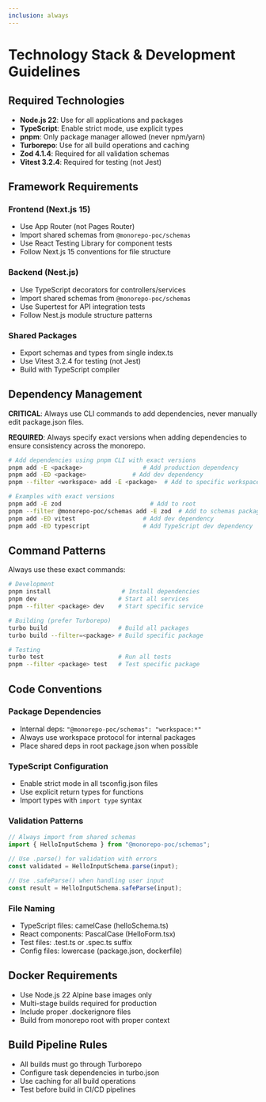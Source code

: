 ```yaml
---
inclusion: always
---
```


# Technology Stack & Development Guidelines

## Required Technologies

- **Node.js 22**: Use for all applications and packages
- **TypeScript**: Enable strict mode, use explicit types
- **pnpm**: Only package manager allowed (never npm/yarn)
- **Turborepo**: Use for all build operations and caching
- **Zod 4.1.4**: Required for all validation schemas
- **Vitest 3.2.4**: Required for testing (not Jest)

## Framework Requirements

### Frontend (Next.js 15)

- Use App Router (not Pages Router)
- Import shared schemas from `@monorepo-poc/schemas`
- Use React Testing Library for component tests
- Follow Next.js 15 conventions for file structure

### Backend (Nest.js)

- Use TypeScript decorators for controllers/services
- Import shared schemas from `@monorepo-poc/schemas`
- Use Supertest for API integration tests
- Follow Nest.js module structure patterns

### Shared Packages

- Export schemas and types from single index.ts
- Use Vitest 3.2.4 for testing (not Jest)
- Build with TypeScript compiler

## Dependency Management

**CRITICAL**: Always use CLI commands to add dependencies, never manually edit package.json files.

**REQUIRED**: Always specify exact versions when adding dependencies to ensure consistency across the monorepo.

```bash
# Add dependencies using pnpm CLI with exact versions
pnpm add -E <package>                 # Add production dependency
pnpm add -ED <package>             # Add dev dependency
pnpm --filter <workspace> add -E <package>  # Add to specific workspace

# Examples with exact versions
pnpm add -E zod                         # Add to root
pnpm --filter @monorepo-poc/schemas add -E zod  # Add to schemas package
pnpm add -ED vitest                   # Add dev dependency
pnpm add -ED typescript               # Add TypeScript dev dependency
```

## Command Patterns

Always use these exact commands:

```bash
# Development
pnpm install                    # Install dependencies
pnpm dev                       # Start all services
pnpm --filter <package> dev    # Start specific service

# Building (prefer Turborepo)
turbo build                    # Build all packages
turbo build --filter=<package> # Build specific package

# Testing
turbo test                     # Run all tests
pnpm --filter <package> test   # Test specific package
```

## Code Conventions

### Package Dependencies

- Internal deps: `"@monorepo-poc/schemas": "workspace:*"`
- Always use workspace protocol for internal packages
- Place shared deps in root package.json when possible

### TypeScript Configuration

- Enable strict mode in all tsconfig.json files
- Use explicit return types for functions
- Import types with `import type` syntax

### Validation Patterns

```typescript
// Always import from shared schemas
import { HelloInputSchema } from "@monorepo-poc/schemas";

// Use .parse() for validation with errors
const validated = HelloInputSchema.parse(input);

// Use .safeParse() when handling user input
const result = HelloInputSchema.safeParse(input);
```

### File Naming

- TypeScript files: camelCase (helloSchema.ts)
- React components: PascalCase (HelloForm.tsx)
- Test files: .test.ts or .spec.ts suffix
- Config files: lowercase (package.json, dockerfile)

## Docker Requirements

- Use Node.js 22 Alpine base images only
- Multi-stage builds required for production
- Include proper .dockerignore files
- Build from monorepo root with proper context

## Build Pipeline Rules

- All builds must go through Turborepo
- Configure task dependencies in turbo.json
- Use caching for all build operations
- Test before build in CI/CD pipelines
